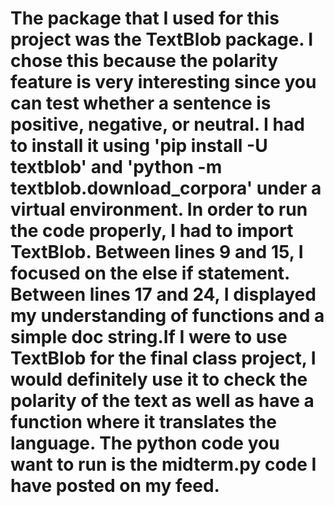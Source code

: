 # The package that I used for this project was the TextBlob package. I chose this because the polarity feature is very interesting since you can test whether a sentence is positive, negative, or neutral. I had to install it using 'pip install -U textblob' and 'python -m textblob.download_corpora' under a virtual environment. In order to run the code properly, I had to import TextBlob. Between lines 9 and 15, I focused on the else if statement. Between lines 17 and 24, I displayed my understanding of functions and a simple doc string.If I were to use TextBlob for the final class project, I would definitely use it to check the polarity of the text as well as have a function where it translates the language. The python code you want to run is the midterm.py code I have posted on my feed. 
